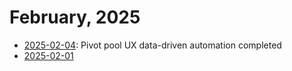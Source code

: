# February, 2025

* [2025-02-04](04): Pivot pool UX data-driven automation completed
* [2025-02-01](01)
